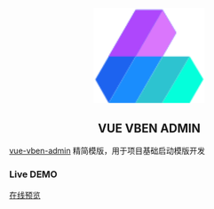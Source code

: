 <p align="center">
  <a href="https://github.com/anncwb/vue-vben-admin" target="_blank">
    <img alt="VbenAdmin Logo" width="200" src="./docs/imgs/logo.png">
  </a>
</p>
<h2 align="center">VUE VBEN ADMIN</h2>

[vue-vben-admin](https://github.com/anncwb/vue-vben-admin) 精简模版，用于项目基础启动模版开发

### Live DEMO

[在线预览](https://vvbin.cn/thin/)
